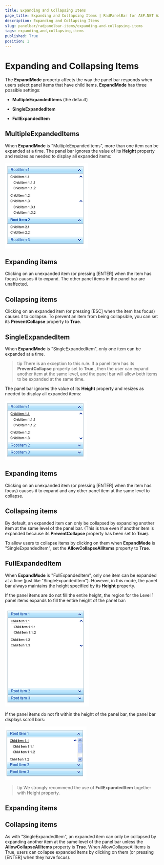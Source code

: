 ```yaml
---
title: Expanding and Collapsing Items
page_title: Expanding and Collapsing Items | RadPanelBar for ASP.NET AJAX Documentation
description: Expanding and Collapsing Items
slug: panelbar/radpanelbar-items/expanding-and-collapsing-items
tags: expanding,and,collapsing,items
published: True
position: 1
---
```


# Expanding and Collapsing Items



The **ExpandMode** property affects the way the panel bar responds when users select panel items that have child items. **ExpandMode** has three possible settings:

* **MultipleExpandedItems** (the default)

* **SingleExpandedItem**

* **FullExpandedItem**

## MultipleExpandedItems

When **ExpandMode** is "MultipleExpandedItems", more than one item can be expanded at a time. The panel bar ignores the value of its **Height** property and resizes as needed to display all expanded items:

![Multiple Expanded Items](images/panelbar_multipleexpandeditems.png)

## Expanding items

Clicking on an unexpanded item (or pressing [ENTER] when the item has focus) causes it to expand. The other panel items in the panel bar are unaffected.

## Collapsing items

Clicking on an expanded item (or pressing [ESC] when the item has focus) causes it to collapse. To prevent an item from being collapsible, you can set its **PreventCollapse** property to **True**.

## SingleExpandedItem

When **ExpandMode** is "SingleExpandedItem", only one item can be expanded at a time.

>tip There is an exception to this rule. If a panel item has its **PreventCollapse** property set to **True** , then the user can expand another item at the same level, and the panel bar will allow both items to be expanded at the same time.
>


The panel bar ignores the value of its **Height** property and resizes as needed to display all expanded items:

![Single Expanded Item](images/panelbar_singleexpandeditem.png)

## Expanding items

Clicking on an unexpanded item (or pressing [ENTER] when the item has focus) causes it to expand and any other panel item at the same level to collapse.

## Collapsing items

By default, an expanded item can only be collapsed by expanding another item at the same level of the panel bar. (This is true even if another item is expanded because its **PreventCollapse** property has been set to **True**).

To allow users to collapse items by clicking on them when **ExpandMode** is "SingleExpandedItem", set the **AllowCollapseAllItems** property to **True**.

## FullExpandedItem

When **ExpandMode** is "FullExpandedItem", only one item can be expanded at a time (just like "SingleExpandedItem"). However, in this mode, the panel bar always maintains the height specified by its **Height** property.

If the panel items are do not fill the entire height, the region for the Level 1 panel items expands to fill the entire height of the panel bar:

![Full Expanded Item](images/panelbar_fullexpandeditem.png)

If the panel items do not fit within the height of the panel bar, the panel bar displays scroll bars:

![Full Expanded Item ScrollBars](images/panelbar_fullexpandeditemscrollbars.png)

>tip We strongly recommend the use of **FullExpandedItem** together with Height property.
>


## Expanding items

## Collapsing items

As with "SingleExpandedItem", an expanded item can only be collapsed by expanding another item at the same level of the panel bar unless the **AllowCollapseAllItems** property is **True**. When AllowCollapseAllItems is True, users can collapse expanded items by clicking on them (or pressing [ENTER] when they have focus).
